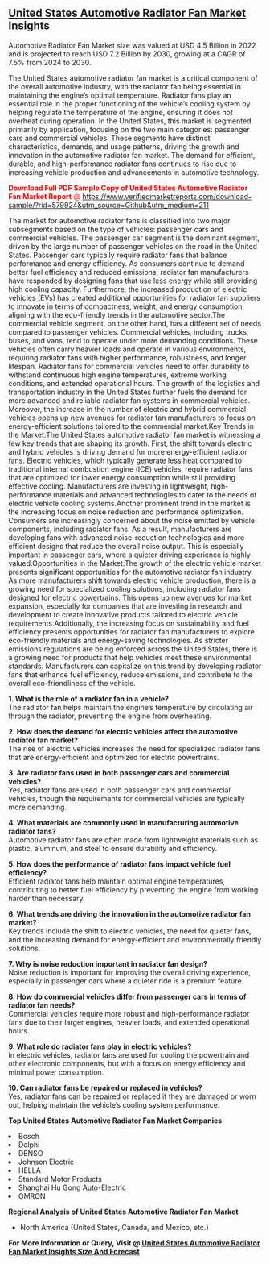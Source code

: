 <h2><a href="https://www.verifiedmarketreports.com/download-sample/?rid=579924&amp;utm_source=Github&amp;utm_medium=211" target="_blank">United States Automotive Radiator Fan Market</a> Insights</h2><p>Automotive Radiator Fan Market size was valued at USD 4.5 Billion in 2022 and is projected to reach USD 7.2 Billion by 2030, growing at a CAGR of 7.5% from 2024 to 2030.</p><p><p>The United States automotive radiator fan market is a critical component of the overall automotive industry, with the radiator fan being essential in maintaining the engine’s optimal temperature. Radiator fans play an essential role in the proper functioning of the vehicle’s cooling system by helping regulate the temperature of the engine, ensuring it does not overheat during operation. In the United States, this market is segmented primarily by application, focusing on the two main categories: passenger cars and commercial vehicles. These segments have distinct characteristics, demands, and usage patterns, driving the growth and innovation in the automotive radiator fan market. The demand for efficient, durable, and high-performance radiator fans continues to rise due to increasing vehicle production and advancements in automotive technology.<p><span class=""><span style="color: #ff0000;"><strong>Download Full PDF Sample Copy of United States Automotive Radiator Fan Market Report</strong> @ </span><a href="https://www.verifiedmarketreports.com/download-sample/?rid=579924&amp;utm_source=Github&amp;utm_medium=211" target="_blank">https://www.verifiedmarketreports.com/download-sample/?rid=579924&amp;utm_source=Github&amp;utm_medium=211</a></span></p>The market for automotive radiator fans is classified into two major subsegments based on the type of vehicles: passenger cars and commercial vehicles. The passenger car segment is the dominant segment, driven by the large number of passenger vehicles on the road in the United States. Passenger cars typically require radiator fans that balance performance and energy efficiency. As consumers continue to demand better fuel efficiency and reduced emissions, radiator fan manufacturers have responded by designing fans that use less energy while still providing high cooling capacity. Furthermore, the increased production of electric vehicles (EVs) has created additional opportunities for radiator fan suppliers to innovate in terms of compactness, weight, and energy consumption, aligning with the eco-friendly trends in the automotive sector.The commercial vehicle segment, on the other hand, has a different set of needs compared to passenger vehicles. Commercial vehicles, including trucks, buses, and vans, tend to operate under more demanding conditions. These vehicles often carry heavier loads and operate in various environments, requiring radiator fans with higher performance, robustness, and longer lifespan. Radiator fans for commercial vehicles need to offer durability to withstand continuous high engine temperatures, extreme working conditions, and extended operational hours. The growth of the logistics and transportation industry in the United States further fuels the demand for more advanced and reliable radiator fan systems in commercial vehicles. Moreover, the increase in the number of electric and hybrid commercial vehicles opens up new avenues for radiator fan manufacturers to focus on energy-efficient solutions tailored to the commercial market.Key Trends in the Market:The United States automotive radiator fan market is witnessing a few key trends that are shaping its growth. First, the shift towards electric and hybrid vehicles is driving demand for more energy-efficient radiator fans. Electric vehicles, which typically generate less heat compared to traditional internal combustion engine (ICE) vehicles, require radiator fans that are optimized for lower energy consumption while still providing effective cooling. Manufacturers are investing in lightweight, high-performance materials and advanced technologies to cater to the needs of electric vehicle cooling systems.Another prominent trend in the market is the increasing focus on noise reduction and performance optimization. Consumers are increasingly concerned about the noise emitted by vehicle components, including radiator fans. As a result, manufacturers are developing fans with advanced noise-reduction technologies and more efficient designs that reduce the overall noise output. This is especially important in passenger cars, where a quieter driving experience is highly valued.Opportunities in the Market:The growth of the electric vehicle market presents significant opportunities for the automotive radiator fan industry. As more manufacturers shift towards electric vehicle production, there is a growing need for specialized cooling solutions, including radiator fans designed for electric powertrains. This opens up new avenues for market expansion, especially for companies that are investing in research and development to create innovative products tailored to electric vehicle requirements.Additionally, the increasing focus on sustainability and fuel efficiency presents opportunities for radiator fan manufacturers to explore eco-friendly materials and energy-saving technologies. As stricter emissions regulations are being enforced across the United States, there is a growing need for products that help vehicles meet these environmental standards. Manufacturers can capitalize on this trend by developing radiator fans that enhance fuel efficiency, reduce emissions, and contribute to the overall eco-friendliness of the vehicle.<p><strong>1. What is the role of a radiator fan in a vehicle?</strong><br>The radiator fan helps maintain the engine’s temperature by circulating air through the radiator, preventing the engine from overheating.</p><p><strong>2. How does the demand for electric vehicles affect the automotive radiator fan market?</strong><br>The rise of electric vehicles increases the need for specialized radiator fans that are energy-efficient and optimized for electric powertrains.</p><p><strong>3. Are radiator fans used in both passenger cars and commercial vehicles?</strong><br>Yes, radiator fans are used in both passenger cars and commercial vehicles, though the requirements for commercial vehicles are typically more demanding.</p><p><strong>4. What materials are commonly used in manufacturing automotive radiator fans?</strong><br>Automotive radiator fans are often made from lightweight materials such as plastic, aluminum, and steel to ensure durability and efficiency.</p><p><strong>5. How does the performance of radiator fans impact vehicle fuel efficiency?</strong><br>Efficient radiator fans help maintain optimal engine temperatures, contributing to better fuel efficiency by preventing the engine from working harder than necessary.</p><p><strong>6. What trends are driving the innovation in the automotive radiator fan market?</strong><br>Key trends include the shift to electric vehicles, the need for quieter fans, and the increasing demand for energy-efficient and environmentally friendly solutions.</p><p><strong>7. Why is noise reduction important in radiator fan design?</strong><br>Noise reduction is important for improving the overall driving experience, especially in passenger cars where a quieter ride is a premium feature.</p><p><strong>8. How do commercial vehicles differ from passenger cars in terms of radiator fan needs?</strong><br>Commercial vehicles require more robust and high-performance radiator fans due to their larger engines, heavier loads, and extended operational hours.</p><p><strong>9. What role do radiator fans play in electric vehicles?</strong><br>In electric vehicles, radiator fans are used for cooling the powertrain and other electronic components, but with a focus on energy efficiency and minimal power consumption.</p><p><strong>10. Can radiator fans be repaired or replaced in vehicles?</strong><br>Yes, radiator fans can be repaired or replaced if they are damaged or worn out, helping maintain the vehicle’s cooling system performance.</p></p><p><strong>Top United States Automotive Radiator Fan Market Companies</strong></p><div data-test-id=""><p><li>Bosch</li><li> Delphi</li><li> DENSO</li><li> Johnson Electric</li><li> HELLA</li><li> Standard Motor Products</li><li> Shanghai Hu Gong Auto-Electric</li><li> OMRON</li></p><div><strong>Regional Analysis of&nbsp;United States Automotive Radiator Fan Market</strong></div><ul><li dir="ltr"><p dir="ltr">North America&nbsp;(United States, Canada, and Mexico, etc.)</p></li></ul><p><strong>For More Information or Query, Visit @&nbsp;</strong><strong><a href="https://www.verifiedmarketreports.com/product/automotive-radiator-fan-market/?utm_source=Github&amp;utm_medium=211" target="_blank">United States Automotive Radiator Fan Market Insights Size And Forecast</a></strong></p></div>
